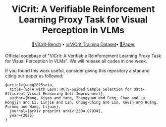 <div align="center">

<h1>ViCrit: A Verifiable Reinforcement Learning Proxy Task for Visual Perception in VLMs</h1>

<p align="center">
  <a href="https://huggingface.co/datasets/russwang/ViCrit-Bench">🤗ViCrit-Bench</a> • <a href="https://huggingface.co/datasets/russwang/ThinkLite-VL-70k">📊ViCrit Training Dataset</a>• <a href="https://arxiv.org/abs/2504.07934">📄Paper</a>
</p>

</div>

Official codebase of "ViCrit: A Verifiable Reinforcement Learning Proxy Task for Visual Perception in VLMs". We will release all codes in one week.

If you found this work useful, consider giving this repository a star and citing our paper as followed:
```
@article{wang2025sota,
  title={SoTA with Less: MCTS-Guided Sample Selection for Data-Efficient Visual Reasoning Self-Improvement},
  author={Wang, Xiyao and Yang, Zhengyuan and Feng, Chao and Lu, Hongjin and Li, Linjie and Lin, Chung-Ching and Lin, Kevin and Huang, Furong and Wang, Lijuan},
  journal={arXiv preprint arXiv:2504.07934},
  year={2025}
}
```
